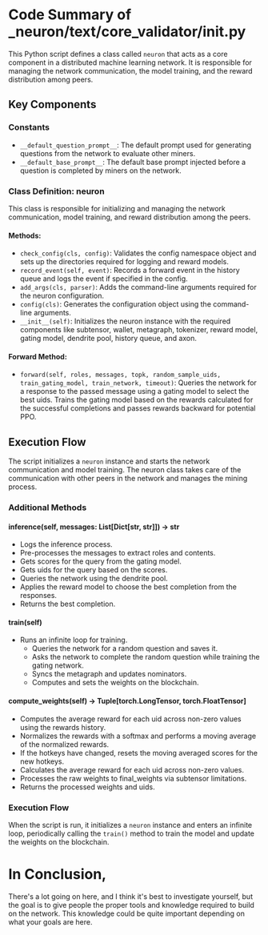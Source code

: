 # Code Summary of _neuron/text/core_validator/__init__.py

This Python script defines a class called `neuron` that acts as a core component in a distributed machine learning network. It is responsible for managing the network communication, the model training, and the reward distribution among peers. 

## Key Components

### Constants

- `__default_question_prompt__`: The default prompt used for generating questions from the network to evaluate other miners.
- `__default_base_prompt__`: The default base prompt injected before a question is completed by miners on the network.

### Class Definition: neuron

This class is responsible for initializing and managing the network communication, model training, and reward distribution among the peers.

#### Methods:

- `check_config(cls, config)`: Validates the config namespace object and sets up the directories required for logging and reward models.
- `record_event(self, event)`: Records a forward event in the history queue and logs the event if specified in the config.
- `add_args(cls, parser)`: Adds the command-line arguments required for the neuron configuration.
- `config(cls)`: Generates the configuration object using the command-line arguments.
- `__init__(self)`: Initializes the neuron instance with the required components like subtensor, wallet, metagraph, tokenizer, reward model, gating model, dendrite pool, history queue, and axon.

#### Forward Method:

- `forward(self, roles, messages, topk, random_sample_uids, train_gating_model, train_network, timeout)`: Queries the network for a response to the passed message using a gating model to select the best uids. Trains the gating model based on the rewards calculated for the successful completions and passes rewards backward for potential PPO.

## Execution Flow

The script initializes a `neuron` instance and starts the network communication and model training. The neuron class takes care of the communication with other peers in the network and manages the mining process.

### Additional Methods

#### inference(self, messages: List[Dict[str, str]]) -> str
- Logs the inference process.
- Pre-processes the messages to extract roles and contents.
- Gets scores for the query from the gating model.
- Gets uids for the query based on the scores.
- Queries the network using the dendrite pool.
- Applies the reward model to choose the best completion from the responses.
- Returns the best completion.

#### train(self)
- Runs an infinite loop for training.
  - Queries the network for a random question and saves it.
  - Asks the network to complete the random question while training the gating network.
  - Syncs the metagraph and updates nominators.
  - Computes and sets the weights on the blockchain.
  
#### compute_weights(self) -> Tuple[torch.LongTensor, torch.FloatTensor]
- Computes the average reward for each uid across non-zero values using the rewards history.
- Normalizes the rewards with a softmax and performs a moving average of the normalized rewards.
- If the hotkeys have changed, resets the moving averaged scores for the new hotkeys.
- Calculates the average reward for each uid across non-zero values.
- Processes the raw weights to final_weights via subtensor limitations.
- Returns the processed weights and uids.

### Execution Flow

When the script is run, it initializes a `neuron` instance and enters an infinite loop, periodically calling the `train()` method to train the model and update the weights on the blockchain.

# In Conclusion,
There's a lot going on here, and I think it's best to investigate yourself, but the goal is to give people the proper tools and knowledge required to build on the network. This knowledge could be quite important depending on what your goals are here. 
